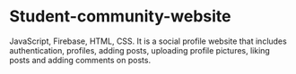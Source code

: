 # Student-community-website
JavaScript, Firebase, HTML, CSS. It is a social profile website that includes authentication, profiles, adding posts, uploading profile pictures, liking posts and adding comments on posts.
